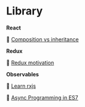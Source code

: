 # Library

**React**

📖 [Composition vs inheritance](https://reactjs.org/docs/composition-vs-inheritance.html)

**Redux**

📖 [Redux motivation](https://redux.js.org/introduction/motivation)

**Observables**

📖 [Learn rxjs](https://www.learnrxjs.io/)

🎥 [Async Programming in ES7](https://www.youtube.com/watch?v=lil4YCCXRYc&t=2s&index=16&list=LLyC_vdEIR5HdKQy6p4Nh9nw)
